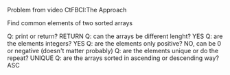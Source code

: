 Problem from video CtFBCI:The Approach

Find common elements of two sorted arrays

Q: print or return? RETURN
Q: can the arrays be different lenght? YES
Q: are the elements integers? YES
Q: are the elements only positive? NO, can be 0 or negative (doesn't matter probably)
Q: are the elements unique or do the repeat? UNIQUE
Q: are the arrays sorted in ascending or descending way? ASC